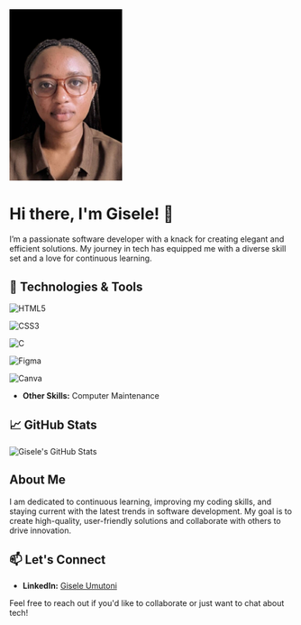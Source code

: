 <!-- Replace "your-image-path.jpg" with the correct path or URL to your image -->
<img src="https://github.com/Gisele112/Gisele112/blob/main/pic3-removebg-preview.png" alt="Gisele's Profile Photo" width="200" />

# Hi there, I'm Gisele! 👋

I’m a passionate software developer with a knack for creating elegant and efficient solutions. My journey in tech has equipped me with a diverse skill set and a love for continuous learning.

## 🔧 Technologies & Tools

<div>
  <!-- HTML5 -->
  <img src="https://cdn.jsdelivr.net/gh/devicons/devicon/icons/html5/html5-original.svg" title="HTML5" alt="HTML5" width="40" height="40"/>&nbsp;
  
  <!-- CSS3 -->
  <img src="https://cdn.jsdelivr.net/gh/devicons/devicon/icons/css3/css3-original.svg" title="CSS3" alt="CSS3" width="40" height="40"/>&nbsp;
  
  <!-- C -->
  <img src="https://cdn.jsdelivr.net/gh/devicons/devicon/icons/c/c-original.svg" title="C" alt="C" width="40" height="40"/>&nbsp;
  
  <!-- Figma -->
  <img src="https://cdn.jsdelivr.net/gh/devicons/devicon/icons/figma/figma-original.svg" title="Figma" alt="Figma" width="40" height="40"/>&nbsp;
  
  <!-- Canva -->
  <img src="https://upload.wikimedia.org/wikipedia/commons/thumb/6/6e/Canva_logo.svg/768px-Canva_logo.svg.png" title="Canva" alt="Canva" width="60" height="30"/>&nbsp;
</div>

- **Other Skills:** Computer Maintenance

## 📈 GitHub Stats

![Gisele's GitHub Stats](https://github-readme-stats.vercel.app/api?username=Gisele112&show_icons=true&theme=radical)

## About Me

I am dedicated to continuous learning, improving my coding skills, and staying current with the latest trends in software development. My goal is to create high-quality, user-friendly solutions and collaborate with others to drive innovation.

## 📫 Let's Connect

- **LinkedIn:** [Gisele Umutoni](https://www.linkedin.com/in/gisele-umutoni-aaba2532a/)

Feel free to reach out if you'd like to collaborate or just want to chat about tech!

